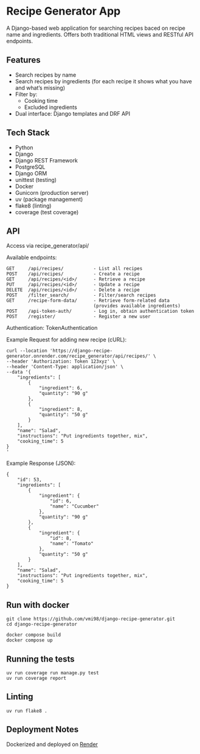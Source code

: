 # Recipe Generator App

A Django-based web application for searching recipes baced on recipe name and ingredients. Offers both traditional HTML views and RESTful API endpoints.

## Features

- Search recipes by name 
- Search recipes by ingredients (for each recipe it shows what you have and what’s missing)
- Filter by:
  - Cooking time
  - Excluded ingredients
- Dual interface: Django templates and DRF API

## Tech Stack

- Python
- Django
- Django REST Framework
- PostgreSQL
- Django ORM
- unittest (testing)
- Docker
- Gunicorn (production server)
- uv (package management)
- flake8 (linting)
- coverage (test coverage)

## API
Access via recipe_generator/api/

Available endpoints:

    GET     /api/recipes/           - List all recipes
    POST    /api/recipes/           - Create a recipe
    GET     /api/recipes/<id>/      - Retrieve a recipe
    PUT     /api/recipes/<id>/      - Update a recipe
    DELETE  /api/recipes/<id>/      - Delete a recipe
    POST    /filter_search/         - Filter/search recipes
    GET     /recipe-form-data/      - Retrieve form-related data
                                    (provides available ingredients)
    POST    /api-token-auth/        - Log in, obtain authentication token
    POST    /register/              - Register a new user

Authentication: TokenAuthentication

Example Request for adding new recipe (cURL):
```
curl --location 'https://django-recipe-generator.onrender.com/recipe_generator/api/recipes/' \
--header 'Authorization: Token 123xyz' \
--header 'Content-Type: application/json' \
--data '{
    "ingredients": [
        {
            "ingredient": 6,
            "quantity": "90 g"
        },
        {
            "ingredient": 8,
            "quantity": "50 g"
        }
    ],
    "name": "Salad",
    "instructions": "Put ingredients together, mix",
    "cooking_time": 5
}
'
```
Example Response (JSON):
```
{
    "id": 53,
    "ingredients": [
        {
            "ingredient": {
                "id": 6,
                "name": "Cucumber"
            },
            "quantity": "90 g"
        },
        {
            "ingredient": {
                "id": 8,
                "name": "Tomato"
            },
            "quantity": "50 g"
        }
    ],
    "name": "Salad",
    "instructions": "Put ingredients together, mix",
    "cooking_time": 5
}
```

## Run with docker
```
git clone https://github.com/vmi98/django-recipe-generator.git
cd django-recipe-generator

docker compose build
docker compose up
```

## Running the tests
```
uv run coverage run manage.py test
uv run coverage report
```

## Linting
```
uv run flake8 .
```

## Deployment Notes

Dockerized and deployed on [Render](https://django-recipe-generator.onrender.com)
